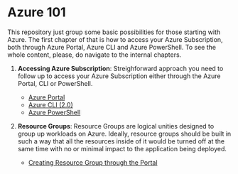 # Azure 101

This repository just group some basic possibilities for those starting with Azure. The first chapter of that is how to access your Azure Subscription, both through Azure Portal, Azure CLI and Azure PowerShell. To see the whole content, please, do navigate to the internal chapters.

1) **Accessing Azure Subscription**: Streighforward approach you need to follow up to access your Azure Subscription either through the Azure Portal, CLI or PowerShell.
    * [Azure Portal](https://github.com/AzureForEducation/demo-azure101/blob/master/login/login-azure-portal.md)
    * [Azure CLI (2.0)](https://github.com/AzureForEducation/demo-azure101/blob/master/login/login-azure-cli.md)
    * [Azure PowerShell](https://github.com/AzureForEducation/demo-azure101/blob/master/login/login-azure-powershell.md)

2) **Resource Groups**: Resource Groups are logical unities designed to group up workloads on Azure. Ideally, resource groups should be built in such a way that all the resources inside of it would be turned off at the same time with no or minimal impact to the application being deployed.
    * [Creating Resource Group through the Portal](https://github.com/AzureForEducation/demo-azure101/blob/master/resourcegroup/resourcegroup-azure-portal.md)
